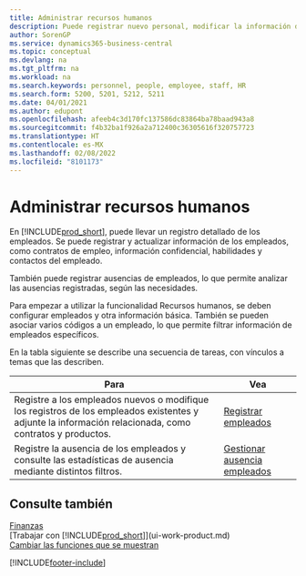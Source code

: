 ```yaml
---
title: Administrar recursos humanos
description: Puede registrar nuevo personal, modificar la información del personal existente y registrar y analizar las ausencias.
author: SorenGP
ms.service: dynamics365-business-central
ms.topic: conceptual
ms.devlang: na
ms.tgt_pltfrm: na
ms.workload: na
ms.search.keywords: personnel, people, employee, staff, HR
ms.search.form: 5200, 5201, 5212, 5211
ms.date: 04/01/2021
ms.author: edupont
ms.openlocfilehash: afeeb4c3d170fc137586dc83864ba78baad943a8
ms.sourcegitcommit: f4b32ba1f926a2a712400c36305616f320757723
ms.translationtype: HT
ms.contentlocale: es-MX
ms.lasthandoff: 02/08/2022
ms.locfileid: "8101173"
---
```

# <a name="manage-human-resources"></a>Administrar recursos humanos

En [!INCLUDE[prod_short](includes/prod_short.md)], puede llevar un registro detallado de los empleados. Se puede registrar y actualizar información de los empleados, como contratos de empleo, información confidencial, habilidades y contactos del empleado.

También puede registrar ausencias de empleados, lo que permite analizar las ausencias registradas, según las necesidades.

Para empezar a utilizar la funcionalidad Recursos humanos, se deben configurar empleados y otra información básica. También se pueden asociar varios códigos a un empleado, lo que permite filtrar información de empleados específicos.

En la tabla siguiente se describe una secuencia de tareas, con vínculos a temas que las describen.

| Para | Vea |
| --- | --- |
| Registre a los empleados nuevos o modifique los registros de los empleados existentes y adjunte la información relacionada, como contratos y productos. |[Registrar empleados](hr-how-register-employees.md) |
| Registre la ausencia de los empleados y consulte las estadísticas de ausencia mediante distintos filtros. |[Gestionar ausencia empleados](hr-how-manage-absence.md) |

## <a name="see-also"></a>Consulte también

[Finanzas](finance.md)  
[Trabajar con [!INCLUDE[prod_short](includes/prod_short.md)]](ui-work-product.md)  
[Cambiar las funciones que se muestran](ui-experiences.md)        


[!INCLUDE[footer-include](includes/footer-banner.md)]